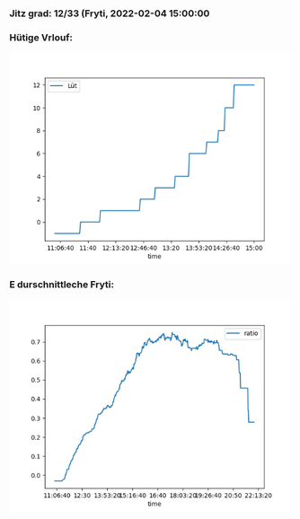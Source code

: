 ### Jitz grad: 12/33 (Fryti, 2022-02-04 15:00:00

### Hütige Vrlouf:
![Graph](Today.png)

### E durschnittleche Fryti:
![Graph](Fryti.png)